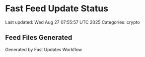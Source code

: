 # Fast Feed Update Status
Last updated: Wed Aug 27 07:55:57 UTC 2025
Categories: crypto

## Feed Files Generated

Generated by Fast Updates Workflow
